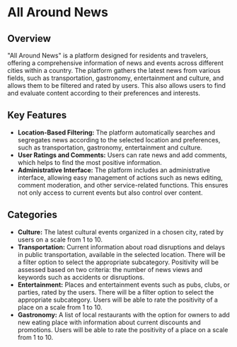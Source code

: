 # All Around News

## Overview

"All Around News" is a platform designed for residents and travelers, offering a comprehensive information of news and events across different cities within a country. The platform gathers the latest news from various fields, such as transportation, gastronomy, entertainment and culture, and allows them to be filtered and rated by users. This also allows users to find and evaluate content according to their preferences and interests.

## Key Features

- **Location-Based Filtering:** The platform automatically searches and segregates news according to the selected location and preferences, such as transportation, gastronomy, entertainment and culture.
- **User Ratings and Comments:** Users can rate news and add comments, which helps to find the most positive information.
- **Administrative Interface:** The platform includes an administrative interface, allowing easy management of actions such as news editing, comment moderation, and other service-related functions. This ensures not only access to current events but also control over content.

## Categories

- **Culture:** The latest cultural events organized in a chosen city, rated by users on a scale from 1 to 10.
- **Transportation:** Current information about road disruptions and delays in public transportation, available in the selected location. There will be a filter option to select the appropriate subcategory. Positivity will be assessed based on two criteria: the number of news views and keywords such as accidents or disruptions.
- **Entertainment:** Places and entertainment events such as pubs, clubs, or parties, rated by the users. There will be a filter option to select the appropriate subcategory. Users will be able to rate the positivity of a place on a scale from 1 to 10.
- **Gastronomy:** A list of local restaurants with the option for owners to add new eating place with information about current discounts and promotions. Users will be able to rate the positivity of a place on a scale from 1 to 10.


